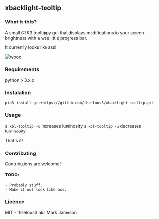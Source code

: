 ## xbacklight-tooltip

### What is this?

A small GTK3 tooltippy gui that displays modifications to your screen brightness with a wee little progress bar.


It currently looks like ass!

![wooo](https://i.imgur.com/oueL6w0.png "Logo Title Text 1")


### Requirements

python > 3.x.x

### Instalation

`pip3 install git+https://github.com/theelous3/xbacklight-tooltip.git`


### Usage

`$ xbl-tooltip -u` increases luminosity
`$ xbl-tooltip -u` decreases luminosity

That's it!

### Contributing

Contributions are welcome!

#### TODO:
    - Probably stuff.
    - Make it not look like ass.

### Licence
MIT - theelous3 aka Mark Jameson